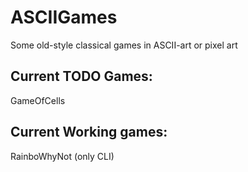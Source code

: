 # ASCIIGames
Some old-style classical games in ASCII-art or pixel art

## Current TODO Games:
GameOfCells

## Current Working games:
RainboWhyNot (only CLI)
